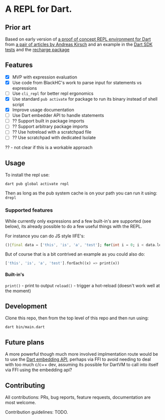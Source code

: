 # A REPL for Dart.

## Prior art

Based on early version of [a proof of concept REPL environment for Dart](https://github.com/BlackHC/dart_repl/) from [a pair of articles by Andreas Kirsch](https://medium.com/dartlang/evolving-dart-repl-poc-233440a35e1f) and an example in the [Dart SDK tests](
https://github.com/dart-lang/sdk/blob/master/pkg/vm_service/example/vm_service_tester.dart) 
and the [recharge package](https://github.com/ajinasokan/recharge)

## Features

* [X] MVP with expression evaluation
* [X] Use code from BlackHC's work to parse input for statements vs expressions
* [ ] Use `cli_repl` for better repl ergonomics
* [X] Use standard `pub activate` for package to run its binary instead of shell script
* [X] Improve usage documentation
* [ ] Use Dart embedder API to handle statements
* [ ] ?? Support built in package imports
* [ ] ?? Support arbitrary package imports
* [ ] ?? Use hotreload with a scratchpad file
* [ ] ?? Use scratchpad with dedicated Isolate

?? - not clear if this is a workable approach

## Usage

To install the repl use:
```
dart pub global activate repl
```

Then as long as the pub system cache is on your path you can run it using: `drepl`

### Supported features

While currently only expressions and a few built-in's are supported (see below), its already possible to do a few useful things with the REPL.

For instance you can do JS style IIFE's:
```dart
(){final data = ['this', 'is', 'a', 'test']; for(int i = 0; i < data.length; i++) print(data[i]); }()
```

But of course that is a bit contrived an example as you could also do:
```dart
['this', 'is', 'a', 'test'].forEach((x) => print(x))
```

#### Built-in's

`print()` - print to output
`reload()` - trigger a hot-reload (doesn't work well at the moment)

## Development

Clone this repo, then from the top level of this repo and then run using: 
```
dart bin/main.dart
```

## Future plans

A more powerful though much more involved implmentation route would be to use the [Dart embedding API](https://github.com/dart-lang/sdk/blob/main/runtime/include/dart_api.h), perhaps via FFI to avoid needing to deal with too much c/c++ dev, assuming its possible for DartVM to call into itself via FFI using the embedding api?

## Contributing

All contributions: PRs, bug reports, feature requests, documentation are most welcome.

Contribution guidelines: TODO.